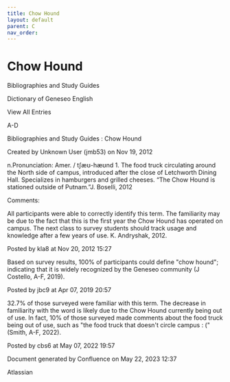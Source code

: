 ```yaml
---
title: Chow Hound
layout: default
parent: C
nav_order:
---
```


# Chow Hound

Bibliographies and Study Guides

Dictionary of Geneseo English

View All Entries

A-D

Bibliographies and Study Guides : Chow Hound

Created by  Unknown User (jmb53) on Nov 19, 2012

n.Pronunciation: Amer. / tʃæʊ-hæʊnd 1. The food truck circulating around the North side of campus, introduced after the close of Letchworth Dining Hall. Specializes in hamburgers and grilled cheeses. “The Chow Hound is stationed outside of Putnam.”J. Boselli, 2012

Comments:

All participants were able to correctly identify this term. The familiarity may be due to the fact that this is the first year the Chow Hound has operated on campus. The next class to survey students should track usage and knowledge after a few years of use. K. Andryshak, 2012. 

Posted by kla8 at Nov 20, 2012 15:27

Based on survey results, 100% of participants could define &quot;chow hound&quot;; indicating that it is widely recognized by the Geneseo community (J Costello, A-F, 2019).

Posted by jbc9 at Apr 07, 2019 20:57

32.7% of those surveyed were familiar with this term. The decrease in familiarity with the word is likely due to the Chow Hound currently being out of use. In fact, 10% of those surveyed made comments about the food truck being out of use, such as &quot;the food truck that doesn't circle campus : (&quot; (Smith, A-F, 2022).

Posted by cbs6 at May 07, 2022 19:57

Document generated by Confluence on May 22, 2023 12:37

Atlassian
